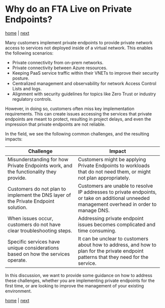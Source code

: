# Why do an FTA Live on Private Endpoints?

[home](./readme.md)  | [next](./overview.md)

Many customers implement private endpoints to provide private network access to services not deployed inside of a virtual network.  This enables the following scenarios:

- Private connectivity from on-prem networks.
- Private connectivity between Azure resources.
- Keeping PaaS service traffic within their VNETs to improve their security posture.
- Centralized management and observability for network Access Control Lists and logs.
- Alignment with security guidelines for topics like Zero Trust or industry regulatory controls.

However, in doing so, customers often miss key implementation requirements.  This can create issues accessing the services that private endpoints are meant to protect, resulting in project delays, and even the impression that private endpoints are not reliable.

In the field, we see the following common challenges, and the resulting impacts:

| Challenge | Impact|
|---|---|
| Misunderstanding for how Private Endpoints work, and the functionality they provide. | Customers might be applying Private Endpoints to workloads that do not need them, or might not plan appropriately. |
| Customers do not plan to implement the DNS layer of the Private Endpoint solution. | Customers are unable to resolve IP addresses to private endpoints, or take on additional unneeded management overhead in order to manage DNS. |
| When issues occur, customers do not have clear troubleshooting steps. | Addressing private endpoint issues becomes complicated and time consuming. |
| Specific services have unique considerations based on how the services operate. | It can be unclear to customers about how to address, and how to plan for the private endpoint patterns that they need for the service. |

In this discussion, we want to provide some guidance on how to address these challenges, whether you are implementing private endpoints for the first time, or are looking to improve the management of your existing environment.

[home](./readme.md)  | [next](./overview.md)
